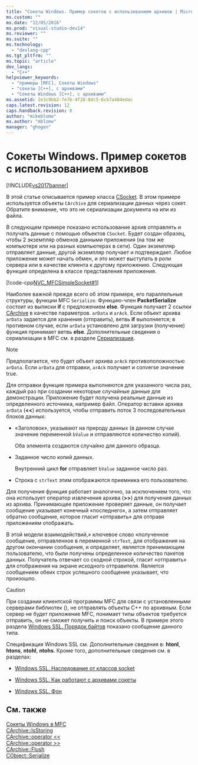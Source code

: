 ```yaml
---
title: "Сокеты Windows. Пример сокетов с использованием архивов | Microsoft Docs"
ms.custom: ""
ms.date: "12/05/2016"
ms.prod: "visual-studio-dev14"
ms.reviewer: ""
ms.suite: ""
ms.technology: 
  - "devlang-cpp"
ms.tgt_pltfrm: ""
ms.topic: "article"
dev_langs: 
  - "C++"
helpviewer_keywords: 
  - "примеры [MFC], Сокеты Windows"
  - "сокеты [C++], с архивами"
  - "Сокеты Windows [C++], с архивами"
ms.assetid: 2e3c9bb2-7e7b-4f28-8dc5-6cb7a484edac
caps.latest.revision: 12
caps.handback.revision: 8
author: "mikeblome"
ms.author: "mblome"
manager: "ghogen"
---
```

# Сокеты Windows. Пример сокетов с использованием архивов
[!INCLUDE[vs2017banner](../assembler/inline/includes/vs2017banner.md)]

В этой статье описывается пример класса [CSocket](../mfc/reference/csocket-class.md).  В этом примере используется объекты `CArchive` для сериализации данных через сокет.  Обратите внимание, что это не сериализации документа на или из файла.  
  
 В следующем примере показано использование архив отправлять и получать данные с помощью объектов `CSocket`.  Будет создан образец, чтобы 2 экземпляр обменов данными приложения \(на том же компьютере или на разных компьютерах в сети\).  Один экземпляр отправляет данные, другой экземпляр получает и подтверждает.  Любое приложение может начать обмен, и это может выступать в роли сервера или в качестве клиента к другому приложению.  Следующая функция определена в классе представления приложения.  
  
 [!code-cpp[NVC_MFCSimpleSocket#1](../mfc/codesnippet/CPP/windows-sockets-example-of-sockets-using-archives_1.cpp)]  
  
 Наиболее важной прежде всего об этом примере, его параллельные структуры, функции MFC `Serialize`.  Функцию\-член **PacketSerialize** состоит из выписки **if** с предложением **else**.  Функция получает 2 ссылки [CArchive](../mfc/reference/carchive-class.md) в качестве параметров. `arData` и `arAck`.  Если объект архива `arData` задается для хранения \(отправить\), ветвь **if** выполняется; в противном случае, если `arData` установлено для загрузки \(получение\) функция принимает ветвь **else**.  Дополнительные сведения о сериализации в MFC см. в разделе [Сериализация](../mfc/how-to-make-a-type-safe-collection.md).  
  
> [!NOTE]
>  Предполагается, что будет объект архива `arAck` противоположностью `arData`.  Если `arData` для отправки, `arAck` получает и converse значение true.  
  
 Для отправки функция примера выполняются для указанного числа раз, каждый раз при создании некоторые случайные данные для демонстрации.  Приложение будет получена реальные данные из определенного источника, например файл.  Оператор вставки архива `arData` \(**\<\<**\) используется, чтобы отправить поток 3 последовательных блоков данных:  
  
-   «Заголовок», указывают на природу данных \(в данном случае значение переменной `bValue` и отправляются количество копий\).  
  
     Оба элемента создаются случайно для данного образца.  
  
-   Заданное число копий данных.  
  
     Внутренний цикл **for** отправляет `bValue` заданное число раз.  
  
-   Строка с `strText` этим отображаются приемника его пользователю.  
  
 Для получения функция работает аналогично, за исключением того, что она использует оператор извлечения архива \(**\>\>**\) для получения данных из архива.  Принимающее приложение проверяет данные, он получает сообщение указывает конечный «последнего», а затем отправляет обратно сообщение, которое гласит «отправить» для отправя приложениям отображать.  
  
 В этой модели взаимодействий,» ключевое слово «полученное сообщение, отправленное в переменной `strText`, для отображения на другом окончании сообщения, и определяет, является принимающим пользователю, что были получены определенное количество пакетов данных.  Получатель отвечает со сходной строкой, гласит «отправить» для отображения на экране исходного отправителя.  Является сообщением обеих строк успешного сообщение указывает, что произошло.  
  
> [!CAUTION]
>  При создании клиентской программы MFC для связи с установленными серверами библиотек \(\), не отправлять объекты C\+\+ по архивным.  Если сервер не будет приложение MFC, понимает типы объектов требуется отправить, он не сможет получить и поиск объекты.  В примере этого раздела [Windows SSL. Порядок байтов](../mfc/windows-sockets-byte-ordering.md) показано сообщение данного типа.  
  
 Спецификация Windows SSL см. Дополнительные сведения в: **htonl**, **htons**, **ntohl**, **ntohs**.  Кроме того, дополнительные сведения см. в разделах:  
  
-   [Windows SSL. Наследование от классов socket](../mfc/windows-sockets-deriving-from-socket-classes.md)  
  
-   [Windows SSL. Как работают с архивами сокеты](../mfc/windows-sockets-how-sockets-with-archives-work.md)  
  
-   [Windows SSL. Фон](../mfc/windows-sockets-background.md)  
  
## См. также  
 [Сокеты Windows в MFC](../mfc/windows-sockets-in-mfc.md)   
 [CArchive::IsStoring](../Topic/CArchive::IsStoring.md)   
 [CArchive::operator \<\<](../Topic/CArchive::operator%20%3C%3C.md)   
 [CArchive::operator \>\>](../Topic/CArchive::operator%20%3E%3E.md)   
 [CArchive::Flush](../Topic/CArchive::Flush.md)   
 [CObject::Serialize](../Topic/CObject::Serialize.md)